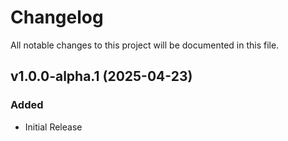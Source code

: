 <!-- Available h3 headings: Added, Fixed, Updated, Removed, Deprecated -->

# Changelog

All notable changes to this project will be documented in this file.

## v1.0.0-alpha.1 (2025-04-23)

### Added

- Initial Release

